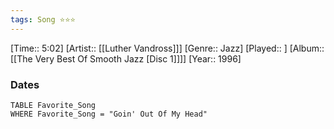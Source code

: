 ```yaml
---
tags: Song ⭐⭐⭐ 
---
```

[Time:: 5:02]
[Artist:: [[Luther Vandross]]]
[Genre:: Jazz]
[Played:: ]
[Album:: [[The Very Best Of Smooth Jazz [Disc 1]]]]
[Year:: 1996]
### Dates
````dataview
TABLE Favorite_Song
WHERE Favorite_Song = "Goin' Out Of My Head"
````